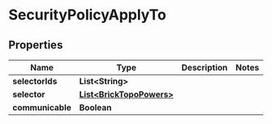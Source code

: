 

# SecurityPolicyApplyTo


## Properties

Name | Type | Description | Notes
------------ | ------------- | ------------- | -------------
**selectorIds** | **List&lt;String&gt;** |  | 
**selector** | [**List&lt;BrickTopoPowers&gt;**](BrickTopoPowers.md) |  | 
**communicable** | **Boolean** |  | 



